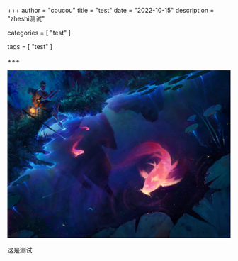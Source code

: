 +++
author = "coucou"
title = "test"
date = "2022-10-15"
description = "zheshi测试"

categories = [
    "test"
]

tags = [
    "test"
]

+++

![](1.jpg)

这是测试

